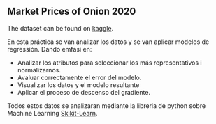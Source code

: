 ## Market Prices of Onion 2020

The dataset can be found on [kaggle](https://www.kaggle.com/datasets/ravisane1/market-price-of-onion-2020).

En esta práctica se van analizar los datos y se van aplicar modelos de regressión. Dando emfasi en:

- Analizar los atributos para seleccionar los más representativos i normalizarnos.
- Avaluar correctamente el error del modelo.
- Visualizar los datos y el modelo resultante
- Aplicar el proceso de descenso del gradiente.

Todos estos datos se analizaran mediante la libreria de python sobre Machine Learning [Skikit-Learn](https://scikit-learn.org/stable/modules/classes.html).
